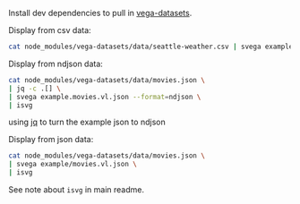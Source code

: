 Install dev dependencies to pull in [vega-datasets](https://github.com/vega/vega-datasets).

Display from csv data:

```sh
cat node_modules/vega-datasets/data/seattle-weather.csv | svega example/wx.vl.json | isvg
```

Display from ndjson data:

```sh
cat node_modules/vega-datasets/data/movies.json \
| jq -c .[] \
| svega example.movies.vl.json --format=ndjson \
| isvg
```

using [jq](https://stedolan.github.io/jq/) to turn the example json to ndjson

Display from json data:

```sh
cat node_modules/vega-datasets/data/movies.json \
| svega example/movies.vl.json \
| isvg
```

See note about `isvg` in main readme.
